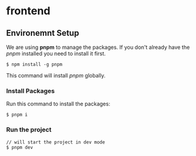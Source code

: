 # frontend

## Environemnt Setup
We are using **pnpm** to manage the packages. If you don't already have the *pnpm* installed you need to install it first.

```
$ npm install -g pnpm
```
This command will install *pnpm* globally.

### Install Packages
Run this command to install the packages:
```
$ pnpm i
```

### Run the project
```
// will start the project in dev mode
$ pnpm dev
```

